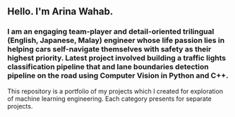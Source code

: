## Hello. I'm Arina Wahab.
### I am an engaging team-player and detail-oriented trilingual (English, Japanese, Malay) engineer whose life passion lies in helping cars self-navigate themselves with safety as their highest priority. Latest project involved building a traffic lights classification pipeline that and lane boundaries detection pipeline on the road using Computer Vision in Python and C++. 

This repository is a portfolio of my projects which I created for exploration of machine learning engineering. 
Each category presents for separate projects.


